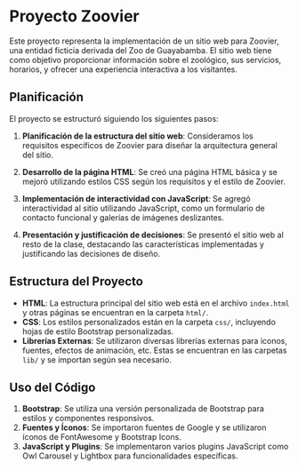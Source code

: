 # Proyecto Zoovier

Este proyecto representa la implementación de un sitio web para Zoovier, una entidad ficticia derivada del Zoo de Guayabamba. El sitio web tiene como objetivo proporcionar información sobre el zoológico, sus servicios, horarios, y ofrecer una experiencia interactiva a los visitantes.

## Planificación

El proyecto se estructuró siguiendo los siguientes pasos:

1. **Planificación de la estructura del sitio web**: Consideramos los requisitos específicos de Zoovier para diseñar la arquitectura general del sitio.
   
2. **Desarrollo de la página HTML**: Se creó una página HTML básica y se mejoró utilizando estilos CSS según los requisitos y el estilo de Zoovier.

3. **Implementación de interactividad con JavaScript**: Se agregó interactividad al sitio utilizando JavaScript, como un formulario de contacto funcional y galerías de imágenes deslizantes.

4. **Presentación y justificación de decisiones**: Se presentó el sitio web al resto de la clase, destacando las características implementadas y justificando las decisiones de diseño.

## Estructura del Proyecto

- **HTML**: La estructura principal del sitio web está en el archivo `index.html` y otras páginas se encuentran en la carpeta `html/`.
- **CSS**: Los estilos personalizados están en la carpeta `css/`, incluyendo hojas de estilo Bootstrap personalizadas.
- **Librerías Externas**: Se utilizaron diversas librerías externas para iconos, fuentes, efectos de animación, etc. Estas se encuentran en las carpetas `lib/` y se importan según sea necesario.

## Uso del Código

1. **Bootstrap**: Se utiliza una versión personalizada de Bootstrap para estilos y componentes responsivos.
2. **Fuentes y Íconos**: Se importaron fuentes de Google y se utilizaron íconos de FontAwesome y Bootstrap Icons.
3. **JavaScript y Plugins**: Se implementaron varios plugins JavaScript como Owl Carousel y Lightbox para funcionalidades específicas.
